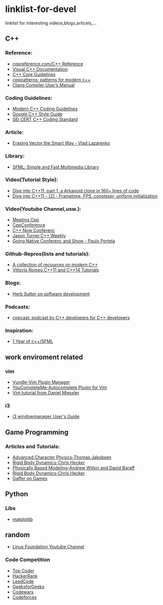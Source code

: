 linklist-for-devel
=======

linklist for interesting videos,blogs,articels,...

## C++

### Reference:
 * [cppreference.com/C++ Reference ](http://en.cppreference.com/w/cpp)
 * [Visual C++ Documentation ](https://docs.microsoft.com/en-us/cpp/#pivot=langlib&panel=langlib1)
 * [C++ Core Guidelines ](https://github.com/isocpp/CppCoreGuidelines/blob/master/CppCoreGuidelines.md)
 * [cpppatterns: patterns for modern c++](https://cpppatterns.com/)
 * [Clang Compiler User’s Manual](http://clang.llvm.org/docs/UsersManual.html)
 
### Coding Guidelines:
 * [Modern C++ Coding Guidelines](https://github.com/Microsoft/AirSim/blob/master/docs/coding_guidelines.md)
 * [Google C++ Style Guide](https://google.github.io/styleguide/cppguide.html)
 * [SEI CERT C++ Coding Standard](https://wiki.sei.cmu.edu/confluence/pages/viewpage.action?pageId=88046682)
 
### Article:
 * [Erasing Vector the Smart Way - Vlad Lazarenko](http://lazarenko.me/vector-erase/)

 
### Library:
 * [SFML: Simple and Fast Multimedia Library](https://www.sfml-dev.org)

### Video(Tutorial Style):
 * [Dive into C++11, part 1, a Arkanoid clone in 160~ lines of code](https://www.youtube.com/watch?v=_4K3tsKa1Uc)
 * [Dive into C++11 - [2] - Frametime, FPS, constexpr, uniform initialization](https://www.youtube.com/watch?v=tPbrWAbzyTE)
 
 ### Video(Youtube Channel,usw.):
 * [Meeting Cpp](https://www.youtube.com/user/MeetingCPP/videos)
 * [CppConference](https://www.youtube.com/user/CppCon)
 * [C++ Now Conferenc](https://www.youtube.com/user/BoostCon/playlists)
 * [Jason Turner,C++ Weekly](https://www.youtube.com/user/lefticus1)
 * [Going Native Conferenc and Show - Paulo Portela](https://www.youtube.com/user/zafiragp/playlists)
 

### Github-Repros(lists and tutorials):
 * [A collection of recources on modern C++](https://github.com/rigtorp/awesome-modern-cpp)
 * [Vittorio Romeo,C++11 and C++14 Tutorials](https://github.com/SuperV1234/Tutorials)
 

### Blogs:
 * [Herb Sutter on software development](https://herbsutter.com/)
 
### Podcasts:
 * [cppcast: podcast by C++ developers for C++ developers](https://cppcast.com/archives/)

### Inspiration:
* [1 Year of c++/SFML](https://www.youtube.com/watch?v=LrEvoKI07Ww)


## work enviroment related

### vim
 * [Vundle-Vim Plugin Manager](https://github.com/VundleVim/Vundle.Vim)
 * [YouCompleteMe-Autocomplete Plugin for Vim](https://github.com/Valloric/YouCompleteMe)
 * [Vim tutorial from Daniel Miessler](https://danielmiessler.com/study/vim/)
### i3
 * [i3 windowmanager User's Guide](https://i3wm.org/docs/userguide.html)
 
## Game Programming
 
### Articles and Tutorials:
 * [Advanced Character Physics-Thomas Jakobsen](http://web.archive.org/web/20080410171619/http://www.teknikus.dk/tj/gdc2001.htm)
 * [Rigid Body Dynamics-Chris Hecker](http://chrishecker.com/Rigid_Body_Dynamics)
 * [Physically Based Modeling-Andrew Witkin and David Baraff](https://www.pixar.com/assets/pbm2001/index.html)
 * [Rigid Body Dynamics-Chris Hecker](http://chrishecker.com/Rigid_Body_Dynamics)
 * [Gaffer on Games](https://gafferongames.com/)

## Python

### Libs
 * [matplotlib](https://matplotlib.org)


## random
 * [Linux Foundation Youtube Channel](https://www.youtube.com/user/TheLinuxFoundation/playlists)
### Code Competition
 * [Top Coder](https://www.topcoder.com)
 * [HackerRank](https://www.hackerrank.com/)
 * [LeedCode](https://leetcode.com/)
 * [GeeksforGeeks](https://geeksforgeeks.org/)
 * [Codewars](https://www.codewars.com/)
 * [Codeforces](https://codeforces.com/)
 
